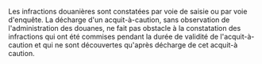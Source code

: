 Les infractions douanières sont constatées par voie de
saisie ou par voie d'enquête.
La décharge d'un acquit-à-caution, sans observation de l'administration
des douanes, ne fait pas obstacle à la constatation des infractions qui
ont été commises pendant la durée de validité de l'acquit-à-caution et
qui ne sont découvertes qu'après décharge de cet acquit-à caution.
